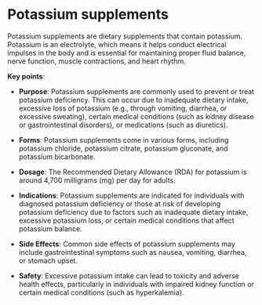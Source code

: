 <!--
source: gpt-3 + jph editing
tags: supplements
-->

# Potassium supplements

Potassium supplements are dietary supplements that contain potassium. Potassium is an electrolyte, which means it helps conduct electrical impulses in the body and is essential for maintaining proper fluid balance, nerve function, muscle contractions, and heart rhythm.

**Key points**:

* **Purpose**: Potassium supplements are commonly used to prevent or treat potassium deficiency. This can occur due to inadequate dietary intake, excessive loss of potassium (e.g., through vomiting, diarrhea, or excessive sweating), certain medical conditions (such as kidney disease or gastrointestinal disorders), or medications (such as diuretics).

* **Forms**: Potassium supplements come in various forms, including potassium chloride, potassium citrate, potassium gluconate, and potassium bicarbonate.

* **Dosage**: The Recommended Dietary Allowance (RDA) for potassium is around 4,700 milligrams (mg) per day for adults.

* **Indications**: Potassium supplements are indicated for individuals with diagnosed potassium deficiency or those at risk of developing potassium deficiency due to factors such as inadequate dietary intake, excessive potassium loss, or certain medical conditions that affect potassium balance.

* **Side Effects**: Common side effects of potassium supplements may include gastrointestinal symptoms such as nausea, vomiting, diarrhea, or stomach upset.

* **Safety**: Excessive potassium intake can lead to toxicity and adverse health effects, particularly in individuals with impaired kidney function or certain medical conditions (such as hyperkalemia).